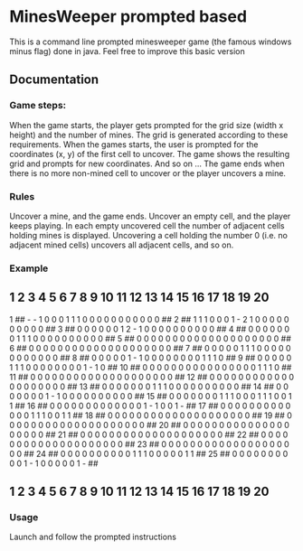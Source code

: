# MinesWeeper prompted based

This is a command line prompted minesweeper game (the famous windows minus flag) done in java.
Feel free to improve this basic version

## Documentation

### Game steps:

When the game starts, the player gets prompted for the grid size (width x height) and the number of mines.
The grid is generated according to these requirements.
When the games starts, the user is prompted for the coordinates (x, y) of the first cell to uncover.
The game shows the resulting grid and prompts for new coordinates.
And so on ...
The game ends when there is no more non-mined cell to uncover or the player uncovers a mine.

### Rules

Uncover a mine, and the game ends.
Uncover an empty cell, and the player keeps playing.
In each empty uncovered cell the number of adjacent cells holding mines is displayed.
Uncovering a cell holding the number 0 (i.e. no adjacent mined cells) uncovers all adjacent cells, and so on.

### Example

   ##  1  2  3  4  5  6  7  8  9 10 11 12 13 14 15 16 17 18 19 20 ##
1  ##  -  -  1  0  0  0  1  1  1  0  0  0  0  0  0  0  0  0  0  0 ##
2  ##  1  1  1  0  0  0  1  -  2  1  0  0  0  0  0  0  0  0  0  0 ##
3  ##  0  0  0  0  0  0  1  2  -  1  0  0  0  0  0  0  0  0  0  0 ##
4  ##  0  0  0  0  0  0  0  1  1  1  0  0  0  0  0  0  0  0  0  0 ##
5  ##  0  0  0  0  0  0  0  0  0  0  0  0  0  0  0  0  0  0  0  0 ##
6  ##  0  0  0  0  0  0  0  0  0  0  0  0  0  0  0  0  0  0  0  0 ##
7  ##  0  0  0  0  0  1  1  1  0  0  0  0  0  0  0  0  0  0  0  0 ##
8  ##  0  0  0  0  0  1  -  1  0  0  0  0  0  0  0  0  1  1  1  0 ##
9  ##  0  0  0  0  0  1  1  1  0  0  0  0  0  0  0  0  1  -  1  0 ##
10 ##  0  0  0  0  0  0  0  0  0  0  0  0  0  0  0  0  1  1  1  0 ##
11 ##  0  0  0  0  0  0  0  0  0  0  0  0  0  0  0  0  0  0  0  0 ##
12 ##  0  0  0  0  0  0  0  0  0  0  0  0  0  0  0  0  0  0  0  0 ##
13 ##  0  0  0  0  0  0  0  1  1  1  0  0  0  0  0  0  0  0  0  0 ##
14 ##  0  0  0  0  0  0  0  1  -  1  0  0  0  0  0  0  0  0  0  0 ##
15 ##  0  0  0  0  0  0  0  1  1  1  0  0  0  1  1  1  0  0  1  1 ##
16 ##  0  0  0  0  0  0  0  0  0  0  0  0  0  1  -  1  0  0  1  - ##
17 ##  0  0  0  0  0  0  0  0  0  0  0  0  0  1  1  1  0  0  1  1 ##
18 ##  0  0  0  0  0  0  0  0  0  0  0  0  0  0  0  0  0  0  0  0 ##
19 ##  0  0  0  0  0  0  0  0  0  0  0  0  0  0  0  0  0  0  0  0 ##
20 ##  0  0  0  0  0  0  0  0  0  0  0  0  0  0  0  0  0  0  0  0 ##
21 ##  0  0  0  0  0  0  0  0  0  0  0  0  0  0  0  0  0  0  0  0 ##
22 ##  0  0  0  0  0  0  0  0  0  0  0  0  0  0  0  0  0  0  0  0 ##
23 ##  0  0  0  0  0  0  0  0  0  0  0  0  0  0  0  0  0  0  0  0 ##
24 ##  0  0  0  0  0  0  0  0  0  0  1  1  1  0  0  0  0  0  1  1 ##
25 ##  0  0  0  0  0  0  0  0  0  0  1  -  1  0  0  0  0  0  1  - ##
   ##  1  2  3  4  5  6  7  8  9 10 11 12 13 14 15 16 17 18 19 20 ##

### Usage

Launch and follow the prompted instructions
